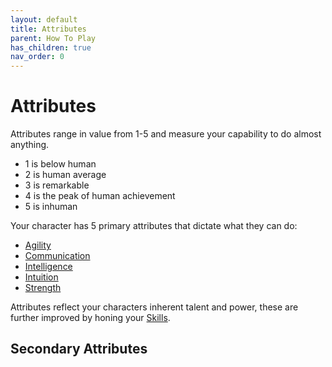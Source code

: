 ```yaml
---
layout: default
title: Attributes
parent: How To Play
has_children: true
nav_order: 0
---
```

# Attributes
Attributes range in value from 1-5 and measure your capability to do almost anything.
- 1 is below human
- 2 is human average
- 3 is remarkable
- 4 is the peak of human achievement
- 5 is inhuman

Your character has 5 primary attributes that dictate what they can do:
* [Agility](Agility)
* [Communication](Communication)
* [Intelligence](Intelligence)
* [Intuition](Game/Core/Intuition)
* [Strength](Strength)

Attributes reflect your characters inherent talent and power, these are further improved by honing your [Skills](Skills).

## Secondary Attributes
